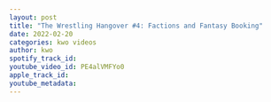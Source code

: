 ```yaml
---
layout: post
title: "The Wrestling Hangover #4: Factions and Fantasy Booking"
date: 2022-02-20
categories: kwo videos
author: kwo
spotify_track_id: 
youtube_video_id: PE4alVMFYo0
apple_track_id: 
youtube_metadata: 
---
```

